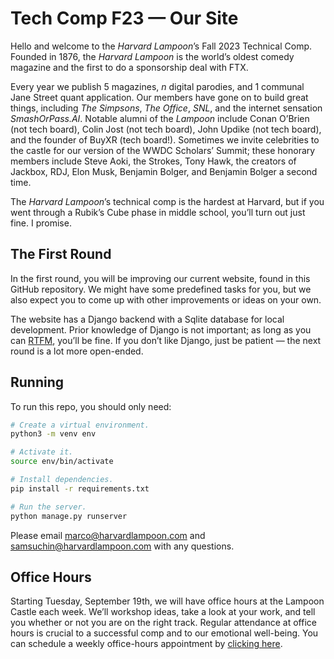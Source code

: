 # Tech Comp F23 — Our Site

Hello and welcome to the *Harvard Lampoon*’s Fall 2023 Technical Comp. Founded in 1876, the *Harvard Lampoon* is the world’s oldest comedy magazine and the first to do a sponsorship deal with FTX.

Every year we publish 5 magazines, *n* digital parodies, and 1 communal Jane Street quant application. Our members have gone on to build great things, including *The Simpsons*, *The Office*, *SNL*, and the internet sensation *SmashOrPass.AI*. Notable alumni of the *Lampoon* include Conan O’Brien (not tech board), Colin Jost (not tech board), John Updike (not tech board), and the founder of BuyXR (tech board!). Sometimes we invite celebrities to the castle for our version of the WWDC Scholars’ Summit; these honorary members include Steve Aoki, the Strokes, Tony Hawk, the creators of Jackbox, RDJ, Elon Musk, Benjamin Bolger, and Benjamin Bolger a second time.

The *Harvard Lampoon*’s technical comp is the hardest at Harvard, but if you went through a Rubik’s Cube phase in middle school, you’ll turn out just fine. I promise.

## The First Round

In the first round, you will be improving our current website, found in this GitHub repository. We might have some predefined tasks for you, but we also expect you to come up with other improvements or ideas on your own.

The website has a Django backend with a Sqlite database for local development. Prior knowledge of Django is not important; as long as you can [RTFM](https://docs.djangoproject.com/en/3.2/), you’ll be fine. If you don’t like Django, just be patient — the next round is a lot more open-ended.

## Running

To run this repo, you should only need:

```sh
# Create a virtual environment.
python3 -m venv env

# Activate it.
source env/bin/activate

# Install dependencies.
pip install -r requirements.txt

# Run the server.
python manage.py runserver
```

Please email marco@harvardlampoon.com and samsuchin@harvardlampoon.com with any questions.

## Office Hours

Starting Tuesday, September 19th, we will have office hours at the Lampoon Castle each week. We’ll workshop ideas, take a look at your work, and tell you whether or not you are on the right track. Regular attendance at office hours is crucial to a successful comp and to our emotional well-being. You can schedule a weekly office-hours appointment by [clicking here](https://calendar.app.google/sWznzK6akJsuSkD9A).
